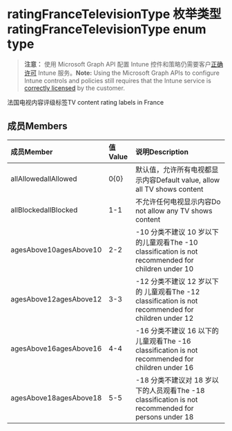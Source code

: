 # <a name="ratingfrancetelevisiontype-enum-type"></a><span data-ttu-id="ab125-101">ratingFranceTelevisionType 枚举类型</span><span class="sxs-lookup"><span data-stu-id="ab125-101">ratingFranceTelevisionType enum type</span></span>

> <span data-ttu-id="ab125-102">**注意：** 使用 Microsoft Graph API 配置 Intune 控件和策略仍需要客户[正确许可](https://go.microsoft.com/fwlink/?linkid=839381) Intune 服务。</span><span class="sxs-lookup"><span data-stu-id="ab125-102">**Note:** Using the Microsoft Graph APIs to configure Intune controls and policies still requires that the Intune service is [correctly licensed](https://go.microsoft.com/fwlink/?linkid=839381) by the customer.</span></span>

<span data-ttu-id="ab125-103">法国电视内容评级标签</span><span class="sxs-lookup"><span data-stu-id="ab125-103">TV content rating labels in France</span></span>
## <a name="members"></a><span data-ttu-id="ab125-104">成员</span><span class="sxs-lookup"><span data-stu-id="ab125-104">Members</span></span>
|<span data-ttu-id="ab125-105">成员</span><span class="sxs-lookup"><span data-stu-id="ab125-105">Member</span></span>|<span data-ttu-id="ab125-106">值</span><span class="sxs-lookup"><span data-stu-id="ab125-106">Value</span></span>|<span data-ttu-id="ab125-107">说明</span><span class="sxs-lookup"><span data-stu-id="ab125-107">Description</span></span>|
|:---|:---|:---|
|<span data-ttu-id="ab125-108">allAllowed</span><span class="sxs-lookup"><span data-stu-id="ab125-108">allAllowed</span></span>|<span data-ttu-id="ab125-109">0</span><span class="sxs-lookup"><span data-stu-id="ab125-109">{0}</span></span>|<span data-ttu-id="ab125-110">默认值，允许所有电视都显示内容</span><span class="sxs-lookup"><span data-stu-id="ab125-110">Default value, allow all TV shows content</span></span>|
|<span data-ttu-id="ab125-111">allBlocked</span><span class="sxs-lookup"><span data-stu-id="ab125-111">allBlocked</span></span>|<span data-ttu-id="ab125-112">1</span><span class="sxs-lookup"><span data-stu-id="ab125-112">-1</span></span>|<span data-ttu-id="ab125-113">不允许任何电视显示内容</span><span class="sxs-lookup"><span data-stu-id="ab125-113">Do not allow any TV shows content</span></span>|
|<span data-ttu-id="ab125-114">agesAbove10</span><span class="sxs-lookup"><span data-stu-id="ab125-114">agesAbove10</span></span>|<span data-ttu-id="ab125-115">2</span><span class="sxs-lookup"><span data-stu-id="ab125-115">-2</span></span>|<span data-ttu-id="ab125-116">-10 分类不建议 10 岁以下的儿童观看</span><span class="sxs-lookup"><span data-stu-id="ab125-116">The -10 classification is not recommended for children under 10</span></span>|
|<span data-ttu-id="ab125-117">agesAbove12</span><span class="sxs-lookup"><span data-stu-id="ab125-117">agesAbove12</span></span>|<span data-ttu-id="ab125-118">3</span><span class="sxs-lookup"><span data-stu-id="ab125-118">-3</span></span>|<span data-ttu-id="ab125-119">-12 分类不建议 12 岁以下的 儿童观看</span><span class="sxs-lookup"><span data-stu-id="ab125-119">The -12 classification is not recommended for children under 12</span></span>|
|<span data-ttu-id="ab125-120">agesAbove16</span><span class="sxs-lookup"><span data-stu-id="ab125-120">agesAbove16</span></span>|<span data-ttu-id="ab125-121">4</span><span class="sxs-lookup"><span data-stu-id="ab125-121">-4</span></span>|<span data-ttu-id="ab125-122">-16 分类不建议 16 以下的儿童观看</span><span class="sxs-lookup"><span data-stu-id="ab125-122">The -16 classification is not recommended for children under 16</span></span>|
|<span data-ttu-id="ab125-123">agesAbove18</span><span class="sxs-lookup"><span data-stu-id="ab125-123">agesAbove18</span></span>|<span data-ttu-id="ab125-124">5</span><span class="sxs-lookup"><span data-stu-id="ab125-124">-5</span></span>|<span data-ttu-id="ab125-125">-18 分类不建议对 18 岁以下的人员观看</span><span class="sxs-lookup"><span data-stu-id="ab125-125">The -18 classification is not recommended for persons under 18</span></span>|








